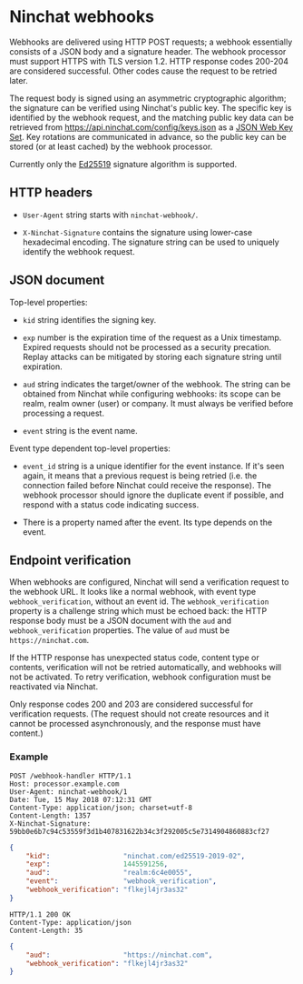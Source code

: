 # Ninchat webhooks

Webhooks are delivered using HTTP POST requests; a webhook essentially consists
of a JSON body and a signature header.  The webhook processor must support
HTTPS with TLS version 1.2.  HTTP response codes 200-204 are considered
successful.  Other codes cause the request to be retried later.

The request body is signed using an asymmetric cryptographic algorithm; the
signature can be verified using Ninchat's public key.  The specific key is
identified by the webhook request, and the matching public key data can be
retrieved from https://api.ninchat.com/config/keys.json as a [JSON Web Key
Set](https://tools.ietf.org/html/rfc7517).  Key rotations are communicated in
advance, so the public key can be stored (or at least cached) by the webhook
processor.

Currently only the [Ed25519](https://en.wikipedia.org/wiki/EdDSA) signature
algorithm is supported.


## HTTP headers

- `User-Agent` string starts with `ninchat-webhook/`.

- `X-Ninchat-Signature` contains the signature using lower-case hexadecimal
  encoding.  The signature string can be used to uniquely identify the webhook
  request.


## JSON document

Top-level properties:

- `kid` string identifies the signing key.

- `exp` number is the expiration time of the request as a Unix timestamp.
  Expired requests should not be processed as a security precation.  Replay
  attacks can be mitigated by storing each signature string until expiration.

- `aud` string indicates the target/owner of the webhook.  The string can be
  obtained from Ninchat while configuring webhooks: its scope can be realm,
  realm owner (user) or company.  It must always be verified before processing
  a request.

- `event` string is the event name.

Event type dependent top-level properties:

- `event_id` string is a unique identifier for the event instance.  If it's
  seen again, it means that a previous request is being retried (i.e. the
  connection failed before Ninchat could receive the response).  The webhook
  processor should ignore the duplicate event if possible, and respond with a
  status code indicating success.

- There is a property named after the event.  Its type depends on the event.


## Endpoint verification

When webhooks are configured, Ninchat will send a verification request to the
webhook URL.  It looks like a normal webhook, with event type
`webhook_verification`, without an event id.  The `webhook_verification`
property is a challenge string which must be echoed back: the HTTP response
body must be a JSON document with the `aud` and `webhook_verification`
properties.  The value of `aud` must be `https://ninchat.com`.

If the HTTP response has unexpected status code, content type or contents,
verification will not be retried automatically, and webhooks will not be
activated.  To retry verification, webhook configuration must be reactivated
via Ninchat.

Only response codes 200 and 203 are considered successful for verification
requests.  (The request should not create resources and it cannot be processed
asynchronously, and the response must have content.)


### Example

```
POST /webhook-handler HTTP/1.1
Host: processor.example.com
User-Agent: ninchat-webhook/1
Date: Tue, 15 May 2018 07:12:31 GMT
Content-Type: application/json; charset=utf-8
Content-Length: 1357
X-Ninchat-Signature: 59bb0e6b7c94c53559f3d1b407831622b34c3f292005c5e7314904860883cf27
```

```json
{
    "kid":                  "ninchat.com/ed25519-2019-02",
    "exp":                  1445591256,
    "aud":                  "realm:6c4e0055",
    "event":                "webhook_verification",
    "webhook_verification": "flkejl4jr3as32"
}
```

```
HTTP/1.1 200 OK
Content-Type: application/json
Content-Length: 35
```

```json
{
    "aud":                  "https://ninchat.com",
    "webhook_verification": "flkejl4jr3as32"
}
```
